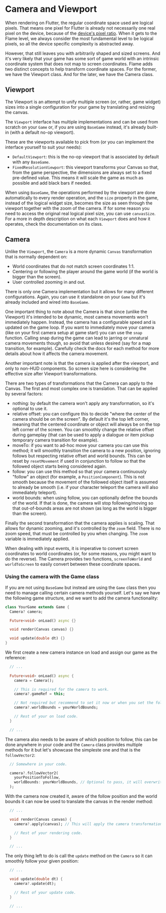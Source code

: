 # Camera and Viewport

When rendering on Flutter, the regular coordinate space used are logical pixels. That means one
pixel for Flutter is already not necessarily one real pixel on the device, because of the [device's
pixel ratio](https://api.flutter.dev/flutter/widgets/MediaQueryData/devicePixelRatio.html). When it
gets to the Flame level, we always consider the most fundamental level to be logical pixels, so all
the device specific complexity is abstracted away.

However, that still leaves you with arbitrarily shaped and sized screens. And it's very likely that
your game has some sort of game world with an intrinsic coordinate system that does not map to
screen coordinates. Flame adds two distinct concepts to help transform coordinate spaces. For the
former, we have the Viewport class. And for the later, we have the Camera class.

## Viewport

The Viewport is an attempt to unify multiple screen (or, rather, game widget) sizes into a single
configuration for your game by translating and resizing the canvas.

The `Viewport` interface has multiple implementations and can be used from scratch on your `Game`
or, if you are using `BaseGame` instead, it's already built-in (with a default no-op viewport).

These are the viewports available to pick from (or you can implement the interface yourself to suit
your needs):

 * `DefaultViewport`: this is the no-op viewport that is associated by default with any `BaseGame`.
 * `FixedResolutionViewport`: this viewport transforms your Canvas so that, from the game
   perspective, the dimensions are always set to a fixed pre-defined value. This means it will scale
   the game as much as possible and add black bars if needed.

When using `BaseGame`, the operations performed by the viewport are done automatically to every
render operation, and the `size` property in the game, instead of the logical widget size, becomes
the size as seen through the viewport together with the zoom of the camera. If for some reason you
need to access the original real logical pixel size, you can use `canvasSize`. For a more in depth
description on what each `Viewport` does and how it operates, check the documentation on its class.

## Camera

Unlike the `Viewport`, the `Camera` is a more dynamic `Canvas` transformation that is normally
dependent on:

 * World coordinates that do not match screen coordinates 1:1.
 * Centering or following the player around the game world (if the world is bigger than the screen).
 * User controlled zooming in and out.

There is only one Camera implementation but it allows for many different configurations. Again, you
can use it standalone on your `Game` but it's already included and wired into `BaseGame`.

One important thing to note about the Camera is that since (unlike the Viewport) it's intended to be
dynamic, most camera movements won't immediately happen. Instead, the camera has a configurable
speed and is updated on the game loop. If you want to immediately move your camera (like on your
first camera setup at game start) you can use the `snap` function. Calling snap during the game can
lead to jarring or unnatural camera movements though, so avoid that unless desired (say for a map
transition, for example). Carefully check the docs for each method for more details about how it
affects the camera movement.

Another important note is that the camera is applied after the viewport, and only to non-HUD
components. So screen size here is considering the effective size after Viewport transformations.

There are two types of transformations that the Camera can apply to the Canvas. The first and most
complex one is translation. That can be applied by several factors:

 * nothing: by default the camera won't apply any transformation, so it's optional to use it.
 * relative offset: you can configure this to decide "where the center of the camera should be on
   the screen". By default it's the top left corner, meaning that the centered coordinate or object
   will always be on the top left corner of the screen. You can smoothly change the relative offset
   during gameplay (that can be used to apply a dialogue or item pickup temporary camera transition
   for example).
 * moveTo: if you want to ad-hoc move your camera you can use this method; it will smoothly
   transition the camera to a new position, ignoring follows but respecting relative offset and
   world bounds. This can be reset by `resetMovement` if used in conjunction to follow so that the
   followed object starts being considered again.
 * follow: you can use this method so that your camera continuously "follow" an object (for example,
   a `PositionComponent`). This is not smooth because the movement of the followed object itself is
   assumed to already be smooth (i.e. if your character teleport the camera will also immediately
   teleport).
 * world bounds: when using follow, you can optionally define the bounds of the world. If that is
   done, the camera will stop following/moving so that out-of-bounds areas are not shown (as long as
   the world is bigger than the screen).

Finally the second transformation that the camera applies is scaling. That allows for dynamic
zooming, and it's controlled by the `zoom` field. There is no zoom speed, that must be controlled by
you when changing. The `zoom` variable is immediately applied.

When dealing with input events, it is imperative to convert screen coordinates to world coordinates
(or, for some reasons, you might want to do the reverse). The Camera provides two functions,
`screenToWorld` and `worldToScreen` to easily convert between these coordinate spaces.

### Using the camera with the Game class

If you are not using `BaseGame` but instead are using the `Game` class then you need to manage 
calling certain camera methods yourself. Let's say we have the following game structure, and we 
want to add the camera functionality:

```dart
class YourGame extends Game {
  Camera? camera;

  Future<void> onLoad() async {}

  void render(Canvas canvas) {}

  void update(double dt) {}
}
```

We first create a new camera instance on load and assign our game as the reference:

```dart
  // ...
  
  Future<void> onLoad() async {
    camera = Camera();

    // This is required for the camera to work.
    camera?.gameRef = this;

    // Not required but recommend to set it now or when you set the follow target.
    camera?.worldBounds = yourWorldBounds;

    // Rest of your on load code.
  }

  // ...
```

The camera also needs to be aware of which position to follow, this can be done anywhere in your 
code and the `Camera` class provides multiple methods for it but let's showcase the simpleste one
and that is the `followVector2`:

```dart
  // Somewhere in your code.

  camera?.followVector2(
    yourPositionToFollow,
    worldBounds: yourWorldBounds, // Optional to pass, it will overwrite the previous bounds.
  );
```

With the camera now created it, aware of the follow position and the world bounds it can now be 
used to translate the canvas in the render method:

```dart
  // ...

  void render(Canvas canvas) {
    camera?.apply(canvas); // This will apply the camera transformation.

    // Rest of your rendering code.
  }

  // ...
```

The only thing left to do is call the `update` method on the `Camera` so it can smoothly follow 
your given position:

```dart
  // ...

  void update(double dt) {
    camera?.update(dt);

    // Rest of your update code.
  }

  // ...
```
